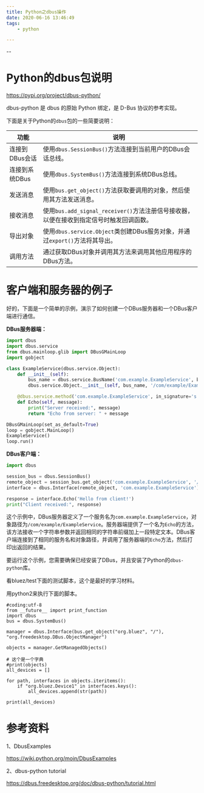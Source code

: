 ```yaml
---
title: Python之dbus操作
date: 2020-06-16 13:46:49
tags:
	- python

---
```


--

# Python的dbus包说明

https://pypi.org/project/dbus-python/

dbus-python 是 dbus 的原始 Python 绑定，是 D-Bus 协议的参考实现。

下面是关于Python的`dbus`包的一些简要说明：

| 功能           | 说明                                                         |
| -------------- | ------------------------------------------------------------ |
| 连接到DBus会话 | 使用`dbus.SessionBus()`方法连接到当前用户的DBus会话总线。    |
| 连接到系统DBus | 使用`dbus.SystemBus()`方法连接到系统DBus总线。               |
| 发送消息       | 使用`bus.get_object()`方法获取要调用的对象，然后使用其方法发送消息。 |
| 接收消息       | 使用`bus.add_signal_receiver()`方法注册信号接收器，以便在接收到指定信号时触发回调函数。 |
| 导出对象       | 使用`dbus.service.Object`类创建DBus服务对象，并通过`export()`方法将其导出。 |
| 调用方法       | 通过获取DBus对象并调用其方法来调用其他应用程序的DBus方法。   |

# 客户端和服务器的例子

好的，下面是一个简单的示例，演示了如何创建一个DBus服务器和一个DBus客户端进行通信。

**DBus服务器端：**

```python
import dbus
import dbus.service
from dbus.mainloop.glib import DBusGMainLoop
import gobject

class ExampleService(dbus.service.Object):
    def __init__(self):
        bus_name = dbus.service.BusName('com.example.ExampleService', bus=dbus.SessionBus())
        dbus.service.Object.__init__(self, bus_name, '/com/example/ExampleService')

    @dbus.service.method('com.example.ExampleService', in_signature='s', out_signature='s')
    def Echo(self, message):
        print("Server received:", message)
        return "Echo from server: " + message

DBusGMainLoop(set_as_default=True)
loop = gobject.MainLoop()
ExampleService()
loop.run()
```

**DBus客户端：**

```python
import dbus

session_bus = dbus.SessionBus()
remote_object = session_bus.get_object('com.example.ExampleService', '/com/example/ExampleService')
interface = dbus.Interface(remote_object, 'com.example.ExampleService')

response = interface.Echo('Hello from client!')
print("Client received:", response)
```

这个示例中，DBus服务器定义了一个服务名为`com.example.ExampleService`，对象路径为`/com/example/ExampleService`。服务器端提供了一个名为`Echo`的方法，该方法接收一个字符串参数并返回相同的字符串前缀加上一段特定文本。DBus客户端连接到了相同的服务名和对象路径，并调用了服务器端的`Echo`方法，然后打印出返回的结果。

要运行这个示例，您需要确保已经安装了DBus，并且安装了Python的`dbus-python`库。





看bluez/test下面的测试脚本，这个是最好的学习材料。

用python2来执行下面的脚本。

```
#coding:utf-8
from __future__ import print_function
import dbus
bus = dbus.SystemBus()

manager = dbus.Interface(bus.get_object("org.bluez", "/"), "org.freedesktop.DBus.ObjectManager")

objects = manager.GetManagedObjects()

# 这个是一个字典
#print(objects)
all_devices = []

for path, interfaces in objects.iteritems():
    if "org.bluez.Device1" in interfaces.keys():
        all_devices.append(str(path))

print(all_devices)

```



# 参考资料

1、DbusExamples

https://wiki.python.org/moin/DbusExamples

2、dbus-python tutorial

https://dbus.freedesktop.org/doc/dbus-python/tutorial.html